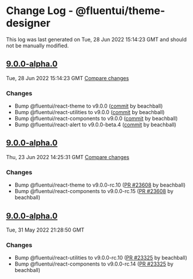 # Change Log - @fluentui/theme-designer

This log was last generated on Tue, 28 Jun 2022 15:14:23 GMT and should not be manually modified.

<!-- Start content -->

## [9.0.0-alpha.0](https://github.com/microsoft/fluentui/tree/@fluentui/theme-designer_v9.0.0-alpha.0)

Tue, 28 Jun 2022 15:14:23 GMT 
[Compare changes](https://github.com/microsoft/fluentui/compare/@fluentui/theme-designer_v9.0.0-alpha.0..@fluentui/theme-designer_v9.0.0-alpha.0)

### Changes

- Bump @fluentui/react-theme to v9.0.0 ([commit](https://github.com/microsoft/fluentui/commit/ba6c5d651559b91c815429c9a9357c4d5a390f3e) by beachball)
- Bump @fluentui/react-utilities to v9.0.0 ([commit](https://github.com/microsoft/fluentui/commit/ba6c5d651559b91c815429c9a9357c4d5a390f3e) by beachball)
- Bump @fluentui/react-components to v9.0.0 ([commit](https://github.com/microsoft/fluentui/commit/ba6c5d651559b91c815429c9a9357c4d5a390f3e) by beachball)
- Bump @fluentui/react-alert to v9.0.0-beta.4 ([commit](https://github.com/microsoft/fluentui/commit/ba6c5d651559b91c815429c9a9357c4d5a390f3e) by beachball)

## [9.0.0-alpha.0](https://github.com/microsoft/fluentui/tree/@fluentui/theme-designer_v9.0.0-alpha.0)

Thu, 23 Jun 2022 14:25:31 GMT 
[Compare changes](https://github.com/microsoft/fluentui/compare/@fluentui/theme-designer_v9.0.0-alpha.0..@fluentui/theme-designer_v9.0.0-alpha.0)

### Changes

- Bump @fluentui/react-theme to v9.0.0-rc.10 ([PR #23608](https://github.com/microsoft/fluentui/pull/23608) by beachball)
- Bump @fluentui/react-components to v9.0.0-rc.15 ([PR #23608](https://github.com/microsoft/fluentui/pull/23608) by beachball)

## [9.0.0-alpha.0](https://github.com/microsoft/fluentui/tree/@fluentui/theme-designer_v9.0.0-alpha.0)

Tue, 31 May 2022 21:28:50 GMT

### Changes

- Bump @fluentui/react-utilities to v9.0.0-rc.10 ([PR #23325](https://github.com/microsoft/fluentui/pull/23325) by beachball)
- Bump @fluentui/react-components to v9.0.0-rc.14 ([PR #23325](https://github.com/microsoft/fluentui/pull/23325) by beachball)
